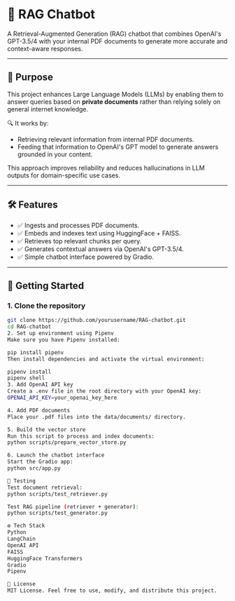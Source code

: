 # 🤖 RAG Chatbot

A Retrieval-Augmented Generation (RAG) chatbot that combines OpenAI's GPT-3.5/4 with your internal PDF documents to generate more accurate and context-aware responses.

---

## 📌 Purpose

This project enhances Large Language Models (LLMs) by enabling them to answer queries based on **private documents** rather than relying solely on general internet knowledge.

🔍 It works by:
- Retrieving relevant information from internal PDF documents.
- Feeding that information to OpenAI's GPT model to generate answers grounded in your content.

This approach improves reliability and reduces hallucinations in LLM outputs for domain-specific use cases.

---

## 🛠️ Features

- ✅ Ingests and processes PDF documents.
- ✅ Embeds and indexes text using HuggingFace + FAISS.
- ✅ Retrieves top relevant chunks per query.
- ✅ Generates contextual answers via OpenAI's GPT-3.5/4.
- ✅ Simple chatbot interface powered by Gradio.

---

## 🚀 Getting Started

### 1. Clone the repository

```bash
git clone https://github.com/yourusername/RAG-chatbot.git
cd RAG-chatbot
2. Set up environment using Pipenv
Make sure you have Pipenv installed:

pip install pipenv
Then install dependencies and activate the virtual environment:

pipenv install
pipenv shell
3. Add OpenAI API key
Create a .env file in the root directory with your OpenAI key:
OPENAI_API_KEY=your_openai_key_here

4. Add PDF documents
Place your .pdf files into the data/documents/ directory.

5. Build the vector store
Run this script to process and index documents:
python scripts/prepare_vector_store.py

6. Launch the chatbot interface
Start the Gradio app:
python src/app.py

🧪 Testing
Test document retrieval:
python scripts/test_retriever.py

Test RAG pipeline (retriever + generator):
python scripts/test_generator.py

⚙️ Tech Stack
Python
LangChain
OpenAI API
FAISS
HuggingFace Transformers
Gradio
Pipenv

📄 License
MIT License. Feel free to use, modify, and distribute this project.
